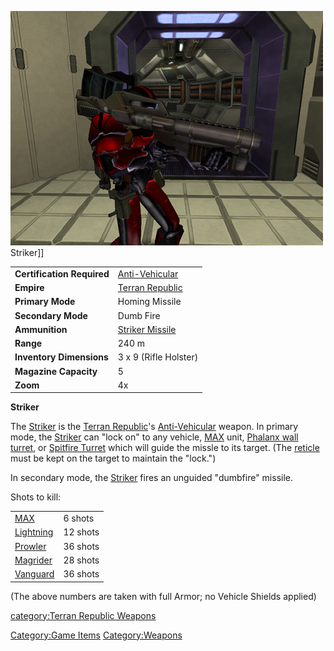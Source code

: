 ![](images/PSScreenShot0332.jpg "fig:PSScreenShot0332.jpg") Striker\]\]

|                            |                                                  |
| -------------------------- | ------------------------------------------------ |
| **Certification Required** | [Anti-Vehicular](Anti-Vehicular.md "wikilink")   |
| **Empire**                 | [Terran Republic](Terran_Republic.md "wikilink") |
| **Primary Mode**           | Homing Missile                                   |
| **Secondary Mode**         | Dumb Fire                                        |
| **Ammunition**             | [Striker Missile](Striker_Missile.md "wikilink") |
| **Range**                  | 240 m                                            |
| **Inventory Dimensions**   | 3 x 9 (Rifle Holster)                            |
| **Magazine Capacity**      | 5                                                |
| **Zoom**                   | 4x                                               |

**Striker**

The [Striker](Striker.md "wikilink") is the [Terran
Republic](Terran_Republic.md "wikilink")'s
[Anti-Vehicular](Anti-Vehicular.md "wikilink") weapon. In primary mode, the
[Striker](Striker.md "wikilink") can "lock on" to any vehicle,
[MAX](Mechanized_Armored_Exo-Suit.md "wikilink") unit, [Phalanx wall
turret](Phalanx.md "wikilink"), or [Spitfire
Turret](Spitfire_Turret.md "wikilink") which will guide the missle to its
target. (The [reticle](reticle.md "wikilink") must be kept on the target to
maintain the "lock.")

In secondary mode, the [Striker](Striker.md "wikilink") fires an unguided
"dumbfire" missile.

Shots to kill:

|                                      |          |
| ------------------------------------ | -------- |
| [MAX](MAX.md "wikilink")             | 6 shots  |
| [Lightning](Lightning.md "wikilink") | 12 shots |
| [Prowler](Prowler.md "wikilink")     | 36 shots |
| [Magrider](Magrider.md "wikilink")   | 28 shots |
| [Vanguard](Vanguard.md "wikilink")   | 36 shots |

(The above numbers are taken with full Armor; no Vehicle Shields
applied)

[category:Terran Republic
Weapons](category:Terran_Republic_Weapons.md "wikilink")

[Category:Game Items](Category:Game_Items.md "wikilink")
[Category:Weapons](Category:Weapons.md "wikilink")
